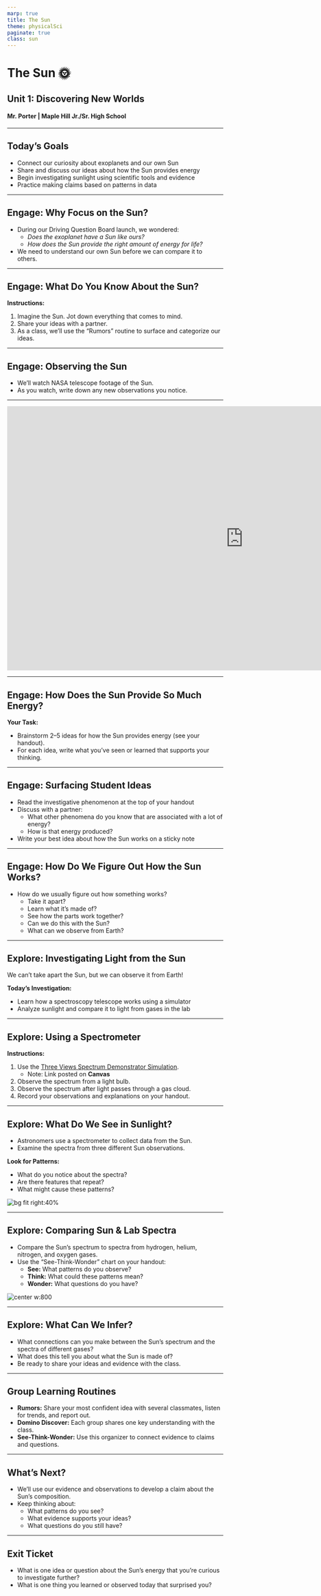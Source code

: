 ```yaml
---
marp: true
title: The Sun
theme: physicalSci
paginate: true
class: sun
---
```


# The Sun 🌞 <!--fit--->

## Unit 1: Discovering New Worlds  
#### Mr. Porter | Maple Hill Jr./Sr. High School

---

<!-- Lesson Objectives -->
## Today’s Goals

- Connect our curiosity about exoplanets and our own Sun  
- Share and discuss our ideas about how the Sun provides energy  
- Begin investigating sunlight using scientific tools and evidence  
- Practice making claims based on patterns in data

---

<!-- Engage: Driving Question -->
## Engage: Why Focus on the Sun?

- During our Driving Question Board launch, we wondered:
  - *Does the exoplanet have a Sun like ours?*
  - *How does the Sun provide the right amount of energy for life?*
- We need to understand our own Sun before we can compare it to others.

---

<!-- Engage: Surfacing Ideas 

TEACHER NOTE: Give students a minute to think and jot ideas.  

Encourage all students to participate, including using accessible methods for blind students (e.g., audio, Braille).

POSSIBLE ANSWERS
It’s very bright.
It’s yellow or white.
It’s very large compared to Earth.
It’s very hot.



-->
## Engage: What Do You Know About the Sun?

**Instructions:**
1. Imagine the Sun. Jot down everything that comes to mind.
2. Share your ideas with a partner.
3. As a class, we’ll use the “Rumors” routine to surface and categorize our ideas.

---

<!-- Engage: Observing the Sun 

TEACHER NOTE: This is the brainstorming handout prompt.  

Remind students to connect their ideas to prior experience or observations.

It looks like lava.
It has flames shooting out of it .
There’re explosions in it.
Some parts are darker than others.
It seems to have gas in it.


-->
## Engage: Observing the Sun

- We’ll watch NASA telescope footage of the Sun.
- As you watch, write down any new observations you notice.

---

<iframe width="1100" height="615" src="https://www.youtube.com/embed/UJTo1Hc8fAk?si=S4-YPXPDuAYByk3-" title="YouTube video player" frameborder="0" allow="accelerometer; autoplay; clipboard-write; encrypted-media; gyroscope; picture-in-picture; web-share" referrerpolicy="strict-origin-when-cross-origin" allowfullscreen></iframe>

---

<!-- Engage: Connecting to Energy 

TEACHER NOTE: Encourage students to connect to phenomena they know (e.g., fire, light bulbs, chemical reactions).

-->
## Engage: How Does the Sun Provide So Much Energy?

**Your Task:**  
- Brainstorm 2–5 ideas for how the Sun provides energy (see your handout).
- For each idea, write what you’ve seen or learned that supports your thinking.

---

<!--

TEACHER NOTE: Encourage students to connect to phenomena they know (e.g., fire, light bulbs, chemical reactions).

-->

## Engage: Surfacing Student Ideas
- Read the investigative phenomenon at the top of your handout
- Discuss with a partner:
    - What other phenomena do you know that are associated with a lot of energy?
    - How is that energy produced?
-  Write your best idea about how the Sun works on a sticky note

---

<!--

TEACHER NOTE: Use this slide to prompt metacognition about scientific investigation.  

Ask: Can we take apart the Sun? What can we measure from Earth?

-->

## Engage: How Do We Figure Out How the Sun Works?
- How do we usually figure out how something works?
    - Take it apart?
    - Learn what it’s made of?
    - See how the parts work together?
    - Can we do this with the Sun?
    -  What can we observe from Earth?



---

<!-- Explore: Investigating Light from the Sun -->
## Explore: Investigating Light from the Sun

We can’t take apart the Sun, but we can observe it from Earth!

**Today’s Investigation:**  
- Learn how a spectroscopy telescope works using a simulator
- Analyze sunlight and compare it to light from gases in the lab

---

<!-- Explore: What Does a Spectrometer Tell Us? -->
## Explore: Using a Spectrometer

**Instructions:**
1. Use the [Three Views Spectrum Demonstrator Simulation](https://astro.unl.edu/classaction/animations/light/threeviewsspectra.html).
    - Note: Link posted on **Canvas**
2. Observe the spectrum from a light bulb.
3. Observe the spectrum after light passes through a gas cloud.
4. Record your observations and explanations on your handout.

---

<!-- Explore: Observing Sunlight -->
## Explore: What Do We See in Sunlight?

- Astronomers use a spectrometer to collect data from the Sun.
- Examine the spectra from three different Sun observations.

**Look for Patterns:**  
- What do you notice about the spectra?  
- Are there features that repeat?  
- What might cause these patterns?

![bg fit right:40%](image-29.png)

---

<!-- Explore: Comparing Sun & Lab Spectra -->
## Explore: Comparing Sun & Lab Spectra

- Compare the Sun’s spectrum to spectra from hydrogen, helium, nitrogen, and oxygen gases.
- Use the “See-Think-Wonder” chart on your handout:
  - **See:** What patterns do you observe?
  - **Think:** What could these patterns mean?
  - **Wonder:** What questions do you have?

![center w:800](image-30.png)

---

<!-- Explore: Making Connections -->
## Explore: What Can We Infer?

- What connections can you make between the Sun’s spectrum and the spectra of different gases?
- What does this tell you about what the Sun is made of?
- Be ready to share your ideas and evidence with the class.

---

<!-- Routine Reminders -->
## Group Learning Routines

- **Rumors:** Share your most confident idea with several classmates, listen for trends, and report out.
- **Domino Discover:** Each group shares one key understanding with the class.
- **See-Think-Wonder:** Use this organizer to connect evidence to claims and questions.

---

<!-- Next Steps -->
## What’s Next?

- We’ll use our evidence and observations to develop a claim about the Sun’s composition.
- Keep thinking about:  
  - What patterns do you see?
  - What evidence supports your ideas?
  - What questions do you still have?

---

<!-- Exit Ticket / Reflection -->
## Exit Ticket

- What is one idea or question about the Sun’s energy that you’re curious to investigate further?
- What is one thing you learned or observed today that surprised you?
